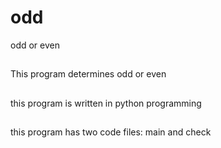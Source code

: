 # odd
odd or even

##
This program determines odd or even

##
this program is written in python programming

##
this program has two code files: main and check